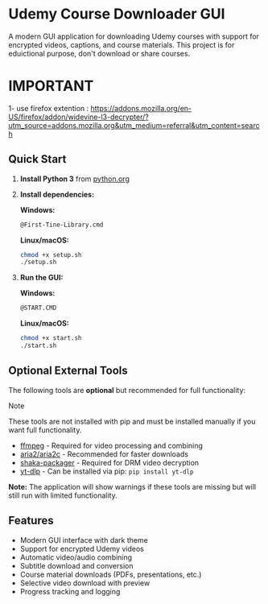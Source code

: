 
# Udemy Course Downloader GUI

A modern GUI application for downloading Udemy courses with support for encrypted videos, captions, and course materials.
This project is for eduictional purpose, don't download or share courses.

# IMPORTANT

1- use firefox extention : https://addons.mozilla.org/en-US/firefox/addon/widevine-l3-decrypter/?utm_source=addons.mozilla.org&utm_medium=referral&utm_content=search
## Quick Start

1. **Install Python 3** from [python.org](https://python.org/)
2. **Install dependencies:**

   **Windows:**
   ```bash
   @First-Tine-Library.cmd
   ```

   **Linux/macOS:**
   ```bash
   chmod +x setup.sh
   ./setup.sh
   ```
3. **Run the GUI:**

   **Windows:**
   ```bash
   @START.CMD
   ```

   **Linux/macOS:**
   ```bash
   chmod +x start.sh
   ./start.sh
   ```

## Optional External Tools

The following tools are **optional** but recommended for full functionality:

> [!NOTE]  
> These tools are not installed with pip and must be installed manually if you want full functionality.

-   [ffmpeg](https://www.ffmpeg.org/) - Required for video processing and combining
-   [aria2/aria2c](https://github.com/aria2/aria2/) - Recommended for faster downloads
-   [shaka-packager](https://github.com/shaka-project/shaka-packager/releases/latest) - Required for DRM video decryption
-   [yt-dlp](https://github.com/yt-dlp/yt-dlp/) - Can be installed via pip: `pip install yt-dlp`

**Note:** The application will show warnings if these tools are missing but will still run with limited functionality.

## Features

- Modern GUI interface with dark theme
- Support for encrypted Udemy videos
- Automatic video/audio combining
- Subtitle download and conversion
- Course material downloads (PDFs, presentations, etc.)
- Selective video download with preview
- Progress tracking and logging
